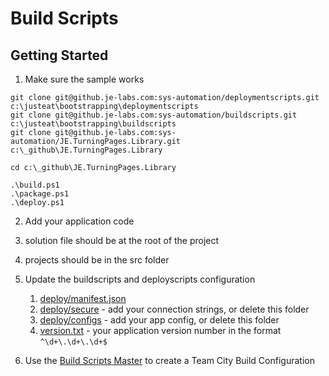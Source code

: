 # Build Scripts

## Getting Started

1. Make sure the sample works

```
git clone git@github.je-labs.com:sys-automation/deploymentscripts.git c:\justeat\bootstrapping\deploymentscripts
git clone git@github.je-labs.com:sys-automation/buildscripts.git  c:\justeat\bootstrapping\buildscripts
git clone git@github.je-labs.com:sys-automation/JE.TurningPages.Library.git c:\_github\JE.TurningPages.Library

cd c:\_github\JE.TurningPages.Library

.\build.ps1
.\package.ps1
.\deploy.ps1
```

2. Add your application code
  1. solution file should be at the root of the project
  2. projects should be in the src folder

3. Update the buildscripts and deployscripts configuration
    1. [deploy/manifest.json](deploy/manifest.json)
    2. [deploy/secure](deploy/secure) - add your connection strings, or delete this folder
    3. [deploy/configs](deploy/configs) - add your app config, or delete this folder
    4. [version.txt](version.txt) - your application version number in the format `^\d+\.\d+\.\d+$`

4. Use the [Build Scripts Master](http://ci.je-labs.com/admin/editBuild.html?id=template:NetBuildScriptsMaster) to create a Team City Build Configuration


